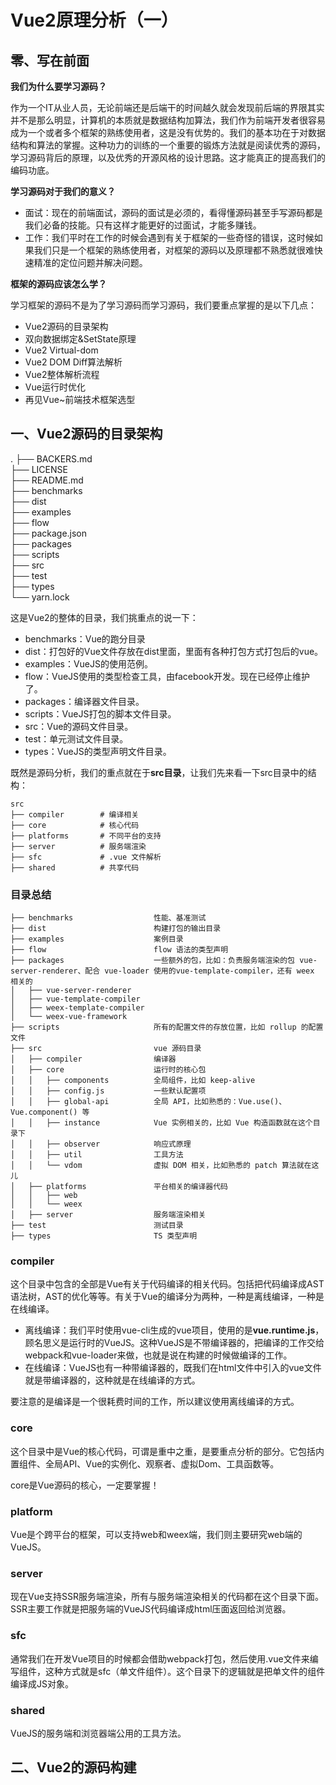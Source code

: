 # Vue2原理分析（一）



## 零、写在前面

**我们为什么要学习源码？**

作为一个IT从业人员，无论前端还是后端干的时间越久就会发现前后端的界限其实并不是那么明显，计算机的本质就是数据结构加算法，我们作为前端开发者很容易成为一个或者多个框架的熟练使用者，这是没有优势的。我们的基本功在于对数据结构和算法的掌握。这种功力的训练的一个重要的锻炼方法就是阅读优秀的源码，学习源码背后的原理，以及优秀的开源风格的设计思路。这才能真正的提高我们的编码功底。

**学习源码对于我们的意义？**

+ 面试：现在的前端面试，源码的面试是必须的，看得懂源码甚至手写源码都是我们必备的技能。只有这样才能更好的过面试，才能多赚钱。
+ 工作：我们平时在工作的时候会遇到有关于框架的一些奇怪的错误，这时候如果我们只是一个框架的熟练使用者，对框架的源码以及原理都不熟悉就很难快速精准的定位问题并解决问题。

**框架的源码应该怎么学？**

学习框架的源码不是为了学习源码而学习源码，我们要重点掌握的是以下几点：

+ Vue2源码的目录架构
+ 双向数据绑定&SetState原理
+ Vue2 Virtual-dom
+ Vue2 DOM Diff算法解析
+ Vue2整体解析流程
+ Vue运行时优化
+ 再见Vue~前端技术框架选型



## 一、Vue2源码的目录架构

.
├── BACKERS.md  
├── LICENSE  
├── README.md  
├── benchmarks  
├── dist  
├── examples  
├── flow  
├── package.json  
├── packages  
├── scripts  
├── src  
├── test  
├── types  
└── yarn.lock  

这是Vue2的整体的目录，我们挑重点的说一下：

+ benchmarks：Vue的跑分目录
+ dist：打包好的Vue文件存放在dist里面，里面有各种打包方式打包后的vue。
+ examples：VueJS的使用范例。
+ flow：VueJS使用的类型检查工具，由facebook开发。现在已经停止维护了。
+ packages：编译器文件目录。
+ scripts：VueJS打包的脚本文件目录。
+ src：Vue的源码文件目录。
+ test：单元测试文件目录。
+ types：VueJS的类型声明文件目录。

既然是源码分析，我们的重点就在于**src目录**，让我们先来看一下src目录中的结构：

```text
src
├── compiler        # 编译相关 
├── core            # 核心代码 
├── platforms       # 不同平台的支持
├── server          # 服务端渲染
├── sfc             # .vue 文件解析
├── shared          # 共享代码
```

### 目录总结

```
├── benchmarks                  性能、基准测试
├── dist                        构建打包的输出目录
├── examples                    案例目录
├── flow                        flow 语法的类型声明
├── packages                    一些额外的包，比如：负责服务端渲染的包 vue-server-renderer、配合 vue-loader 使用的vue-template-compiler，还有 weex 相关的
│   ├── vue-server-renderer
│   ├── vue-template-compiler
│   ├── weex-template-compiler
│   └── weex-vue-framework
├── scripts                     所有的配置文件的存放位置，比如 rollup 的配置文件
├── src                         vue 源码目录
│   ├── compiler                编译器
│   ├── core                    运行时的核心包
│   │   ├── components          全局组件，比如 keep-alive
│   │   ├── config.js           一些默认配置项
│   │   ├── global-api          全局 API，比如熟悉的：Vue.use()、Vue.component() 等
│   │   ├── instance            Vue 实例相关的，比如 Vue 构造函数就在这个目录下
│   │   ├── observer            响应式原理
│   │   ├── util                工具方法
│   │   └── vdom                虚拟 DOM 相关，比如熟悉的 patch 算法就在这儿
│   ├── platforms               平台相关的编译器代码
│   │   ├── web
│   │   └── weex
│   ├── server                  服务端渲染相关
├── test                        测试目录
├── types                       TS 类型声明

```

### compiler

这个目录中包含的全部是Vue有关于代码编译的相关代码。包括把代码编译成AST语法树，AST的优化等等。有关于Vue的编译分为两种，一种是离线编译，一种是在线编译。

+ 离线编译：我们平时使用vue-cli生成的vue项目，使用的是**vue.runtime.js**，顾名思义是运行时的VueJS。这种VueJS是不带编译器的，把编译的工作交给webpack和vue-loader来做，也就是说在构建的时候做编译的工作。
+ 在线编译：VueJS也有一种带编译器的，既我们在html文件中引入的vue文件就是带编译器的，这种就是在线编译的方式。

要注意的是编译是一个很耗费时间的工作，所以建议使用离线编译的方式。

### core

这个目录中是Vue的核心代码，可谓是重中之重，是要重点分析的部分。它包括内置组件、全局API、Vue的实例化、观察者、虚拟Dom、工具函数等。

core是Vue源码的核心，一定要掌握！

### platform

Vue是个跨平台的框架，可以支持web和weex端，我们则主要研究web端的VueJS。

### server

现在Vue支持SSR服务端渲染，所有与服务端渲染相关的代码都在这个目录下面。SSR主要工作就是把服务端的VueJS代码编译成html压面返回给浏览器。

### sfc

通常我们在开发Vue项目的时候都会借助webpack打包，然后使用.vue文件来编写组件，这种方式就是sfc（单文件组件）。这个目录下的逻辑就是把单文件的组件编译成JS对象。

### shared

VueJS的服务端和浏览器端公用的工具方法。



## 二、Vue2的源码构建

